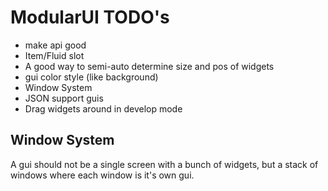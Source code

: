 # ModularUI TODO's

- make api good
- Item/Fluid slot
- A good way to semi-auto determine size and pos of widgets
- gui color style (like background)  
- Window System
- JSON support guis  
- Drag widgets around in develop mode

## Window System
A gui should not be a single screen with a bunch of widgets, but a stack of windows where each window is it's own gui.
